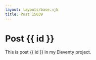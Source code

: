 ```yaml
---
layout: layouts/base.njk
title: Post 15039
---
```


# Post {{ id }}

This is post {{ id }} in my Eleventy project.
